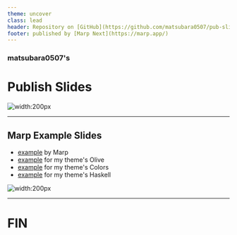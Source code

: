 ```yaml
---
theme: uncover
class: lead
header: Repository on [GitHub](https://github.com/matsubara0507/pub-slides)
footer: published by [Marp Next](https://marp.app/)
---
```


### **matsubara0507**'s
# Publish Slides

![width:200px](https://avatars0.githubusercontent.com/u/10684493?s=460&v=4)

---
<!-- class: default -->

## **Marp** Example Slides

- [example](example) by Marp
- [example](marp_next_tips) for my theme's Olive
- [example](marp_next_colors) for my theme's Colors
- [example](marp_next_haskell) for my theme's Haskell

![width:200px](https://avatars3.githubusercontent.com/u/20685754?s=200&v=4)

---

<!-- _class: invert -->

# FIN

